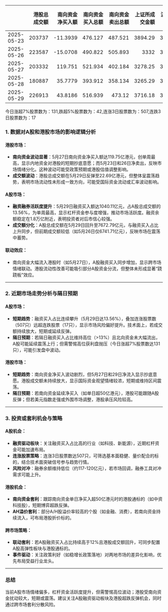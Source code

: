 |            |   港股总成交额 |   南向资金净买入额 |   南向资金买入总额 |   南向资金卖出总额 |   上证所成交金额 |   沪交所成交金额 |   融资融券余额 |   融资买入额 |   融券卖出额 |   融券余额 |   融资余额 |   A股总成交额 |   融资买入占比 |
|:-----------|---------------:|-------------------:|-------------------:|-------------------:|-----------------:|-----------------:|---------------:|-------------:|-------------:|-----------:|-----------:|--------------:|---------------:|
| 2025-05-23 |         203737 |           -11.3939 |            476.127 |            487.521 |          3894.29 |          3742.64 |        18013.2 |       966.07 |         4.1  |     120.12 |    17893.1 |       7636.93 |       0.1265   |
| 2025-05-26 |         223587 |           -15.0708 |            490.822 |            505.893 |          3332    |          3409.71 |        18058.5 |       847.59 |         3.82 |     118.42 |    17940   |       6741.71 |       0.125723 |
| 2025-05-27 |         203332 |           119.751  |            521.934 |            402.184 |          3278.25 |          3409.12 |        18102.2 |       867.09 |         4.5  |     118.17 |    17984   |       6687.37 |       0.129661 |
| 2025-05-28 |         180887 |            35.7779 |            393.912 |            358.134 |          3265.29 |          3487.17 |        18105   |       803.77 |         4.12 |     118.13 |    17986.9 |       6752.46 |       0.119034 |
| 2025-05-29 |         226913 |            43.8186 |            516.939 |            473.12  |          3716.18 |          3956.61 |        18093.6 |      1040.11 |         3.91 |     117.94 |    17975.6 |       7672.79 |       0.135558 |

今日涨超7%股票数为：131,跌超5%股票数为：42,连涨3日股票数为：507,连跌3日股票数为：17



### 1. 数据对A股和港股市场的影响逻辑分析

#### **港股市场**：
- **南向资金波动显著**：5月27日南向资金净买入额达119.75亿港元，创单周最高，显示内地资金对港股的短期抄底意愿；而5月23日和26日净卖出，反映市场情绪分化。这种波动可能受政策预期或港股估值调整影响。
- **成交额波动**：港股总成交额在5月29日反弹至22.69亿港元，但整体呈震荡趋势，表明市场流动性未形成一致方向，可能受国际资金流动或汇率波动影响。

#### **A股市场**：
- **融资融券活跃度提升**：5月29日融资买入额达1040.11亿元，占A股总成交额的13.56%，为单周最高，显示杠杆资金参与度增强，推动市场活跃度。融资余额稳定在1.8万亿附近，表明投资者对后市信心较强。
- **成交额分化**：A股总成交额在5月29日回升至7672.79亿元，与融资买入占比上升同步，但前期成交额较低（如5月26日仅6741.71亿元），反映市场在震荡中蓄势。

#### **联动效应**：
- 南向资金大幅流入港股时（如5月27日），A股融资买入同步增加，显示跨市场情绪联动。港股流动性改善可能吸引部分A股资金分流，但整体未形成显著“跷跷板”效应。

---

### 2. 近期市场走势分析与隔日预期

#### **A股市场**：
- **短期趋势**：融资买入占比连续攀升（5月29日达13.56%），叠加连涨股票数（507只）远超连跌股票（17只），显示市场风险偏好提升。技术面上，若成交额持续放大，短期或延续反弹。
- **隔日预期**：若隔日融资买入占比维持高位（>13%）且北向资金未大幅流出，A股可能延续震荡上行；但需警惕高位获利盘抛压（今日涨超7%股票数达131只），可能引发盘中波动。

#### **港股市场**：
- **短期趋势**：南向资金净买入波动剧烈，但5月27日和29日净流入显示抄底意愿。港股成交额未持续放大，显示国际资金观望情绪较浓，短期或维持区间震荡。
- **隔日预期**：若南向资金延续净买入（如单日超50亿港元），港股可能跟随A股反弹；但若美元指数走强或外围市场调整，港股承压风险较高。

---

### 3. 投资或套利机会与策略

#### **A股机会**：
- **融资驱动板块**：关注融资买入占比高的行业（如科技、新能源），近期杠杆资金可能加速布局。
- **连涨股票策略**：连涨3日股票数达507只，可筛选基本面稳健、量价配合的标的，结合技术面突破信号参与趋势行情。
- **风险对冲**：融券余额维持低位（约117-120亿元），若市场回调，融券工具对冲需求可能上升。

#### **港股机会**：
- **南向资金套利**：跟踪南向资金单日净买入超50亿港元时的港股通标的（如中资科技股），短期博弈超跌反弹。
- **AH溢价套利**：部分A/H股溢价率较高的个股（如金融、消费），若南向资金持续流入，可布局港股折价标的。

#### **跨市场策略**：
- **联动套利**：若A股融资买入占比持续高于12%且港股成交额回升，可同步配置A股高弹性板块与港股通标的。
- **事件驱动**：关注政策利好（如稳增长政策落地）对两地市场的差异化影响，优先布局受益行业龙头。

---

### 总结
当前A股市场情绪偏多，杠杆资金活跃度提升，但需警惕高位波动；港股受南向资金扰动较大，短期或震荡。建议关注A股融资驱动板块及港股超跌反弹机会，同时通过跨市场套利分散风险。